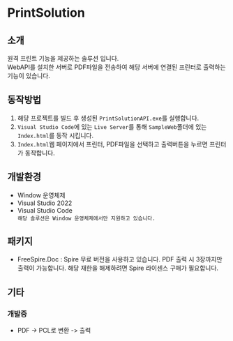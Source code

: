 # PrintSolution

## 소개
원격 프린트 기능을 제공하는 솔루션 입니다.   
WebAPI를 설치한 서버로 PDF파일을 전송하여 해당 서버에 연결된 프린터로 출력하는 기능이 있습니다.

## 동작방법
1. 해당 프로젝트를 빌드 후 생성된 `PrintSolutionAPI.exe`를 실행합니다.
2. `Visual Studio Code`에 있는 `Live Server`를 통해 `SampleWeb`폴더에 있는 `Index.html`를 동작 시킵니다.
3. `Index.html`웹 페이지에서 프린터, PDF파일을 선택하고 출력버튼을 누르면 프린터가 동작합니다.

## 개발환경
 - Window 운영체제
 - Visual Studio 2022
 - Visual Studio Code   
```해당 솔루션은 Window 운영체제에서만 지원하고 있습니다.```

## 패키지
 - FreeSpire.Doc : Spire 무료 버전을 사용하고 있습니다. PDF 출력 시 3장까지만 출력이 가능합니다. 해당 재한을 해제하려면 Spire 라이센스 구매가 필요합니다.

## 기타

### 개발중
 - PDF -> PCL로 변환 -> 출력